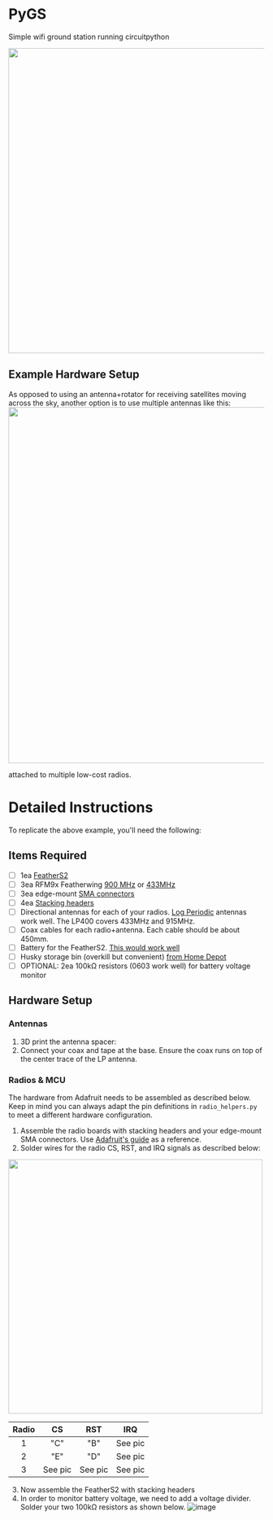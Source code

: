 # PyGS
Simple wifi ground station running circuitpython 

<img src="https://user-images.githubusercontent.com/29153441/110256112-fbe07c80-7f4b-11eb-9c6c-1eda8e213f39.png" width="600">

## Example Hardware Setup
As opposed to using an antenna+rotator for receiving satellites moving across the sky, another option is to use multiple antennas like this:
<img src="https://user-images.githubusercontent.com/29153441/110256188-62fe3100-7f4c-11eb-9c8b-7ef9e2acd3e6.png" width="700">

attached to multiple low-cost radios.

# Detailed Instructions
To replicate the above example, you'll need the following:

## Items Required
- [ ] 1ea [FeatherS2](https://www.adafruit.com/product/4769)
- [ ] 3ea RFM9x Featherwing [900 MHz](https://www.adafruit.com/product/3231) or [433MHz](https://www.adafruit.com/product/3232)
- [ ] 3ea edge-mount [SMA connectors ](https://www.adafruit.com/product/1865)
- [ ] 4ea [Stacking headers](https://www.adafruit.com/product/2830)
- [ ] Directional antennas for each of your radios. [Log Periodic](https://www.wa5vjb.com/products1.html) antennas work well. The LP400 covers 433MHz and 915MHz.
- [ ] Coax cables for each radio+antenna. Each cable should be about 450mm.
- [ ] Battery for the FeatherS2. [This would work well ](https://www.adafruit.com/product/353)
- [ ] Husky storage bin (overkill but convenient) [from Home Depot](https://www.homedepot.com/p/Husky-20-Gal-Professional-Duty-Waterproof-Storage-Container-with-Hinged-Lid-in-Black-246841/312898941)
- [ ] OPTIONAL: 2ea 100kΩ resistors (0603 work well) for battery voltage monitor

## Hardware Setup
### Antennas
1. 3D print the antenna spacer: 
2. Connect your coax and tape at the base. Ensure the coax runs on top of the center trace of the LP antenna.

### Radios & MCU
The hardware from Adafruit needs to be assembled as described below. Keep in mind you can always adapt the pin definitions in `radio_helpers.py` to meet a different hardware configuration. 
1. Assemble the radio boards with stacking headers and your edge-mount SMA connectors. Use [Adafruit's guide](https://learn.adafruit.com/radio-featherwing/assembly) as a reference.
2. Solder wires for the radio CS, RST, and IRQ signals as described below:
<img src="https://user-images.githubusercontent.com/29153441/110256995-b1adca00-7f50-11eb-8c08-e22b6adfd10c.png" width="500">

| Radio     |    CS     |   RST     |   IRQ     |
|:-----:    |:-------:  |:-------:  |:-------:  |
|   1       |   "C"     |   "B"     | See pic   |
|   2       |   "E"     |   "D"     | See pic   |
|   3       | See pic   | See pic   | See pic   | 

3. Now assemble the FeatherS2 with stacking headers
4. In order to monitor battery voltage, we need to add a voltage divider. Solder your two 100kΩ resistors as shown below.
![image](https://user-images.githubusercontent.com/29153441/110257204-97282080-7f51-11eb-941f-145d0b940ee9.png)


